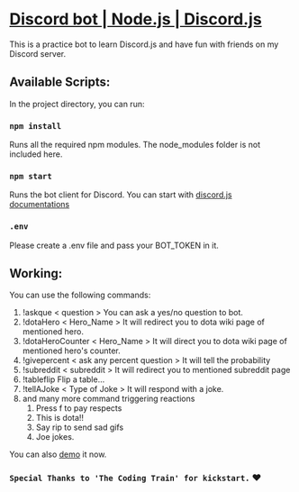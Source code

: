 # [Discord bot | Node.js | Discord.js](https://discord.js.org/#/)

This is a practice bot to learn Discord.js and have fun with friends on my Discord server.

## Available Scripts:

In the project directory, you can run:

### `npm install`

Runs all the required npm modules. The node_modules folder is not included here.

### `npm start`

Runs the bot client for Discord.
You can start with [discord.js documentations](https://discord.js.org/#/docs/main/stable/general/welcome)


### `.env`

Please create a .env file and pass your BOT_TOKEN in it.

## Working:
You can use the following commands:

1. !askque < question >
You can ask a yes/no question to bot.
2. !dotaHero < Hero_Name >
It will redirect you to dota wiki page of mentioned hero.
3. !dotaHeroCounter < Hero_Name >
It will direct you to dota wiki page of mentioned hero's counter.
4. !givepercent < ask any percent question >
It will tell the probability
5. !subreddit < subreddit >
It will redirect you to mentioned subreddit page
6. !tableflip
Flip a table...
7. !tellAJoke < Type of Joke >
It will respond with a joke.
8. and many more command triggering reactions
   1. Press f to pay respects
   2. This is dota!!
   3. Say rip to send sad gifs
   4. Joe jokes.

You can also [demo](https://discord.com/oauth2/authorize?client_id=871435244581048380&scope=bot) it now.

### `Special Thanks to 'The Coding Train' for kickstart.` ♥
